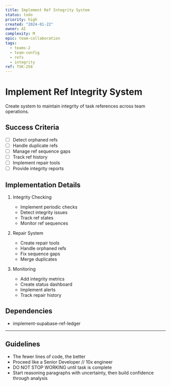 ```yaml
---
title: Implement Ref Integrity System
status: todo
priority: high
created: "2024-01-22"
owner: AI
complexity: M
epic: team-collaboration
tags:
  - teams-2
  - team-config
  - refs
  - integrity
ref: TSK-258
---
```


# Implement Ref Integrity System

Create system to maintain integrity of task references across team operations.

## Success Criteria

- [ ] Detect orphaned refs
- [ ] Handle duplicate refs
- [ ] Manage ref sequence gaps
- [ ] Track ref history
- [ ] Implement repair tools
- [ ] Provide integrity reports

## Implementation Details

1. Integrity Checking

   - Implement periodic checks
   - Detect integrity issues
   - Track ref states
   - Monitor ref sequences

2. Repair System

   - Create repair tools
   - Handle orphaned refs
   - Fix sequence gaps
   - Merge duplicates

3. Monitoring
   - Add integrity metrics
   - Create status dashboard
   - Implement alerts
   - Track repair history

## Dependencies

- implement-supabase-ref-ledger

---

## Guidelines

- The fewer lines of code, the better
- Proceed like a Senior Developer // 10x engineer
- DO NOT STOP WORKING until task is complete
- Start reasoning paragraphs with uncertainty, then build confidence through analysis
